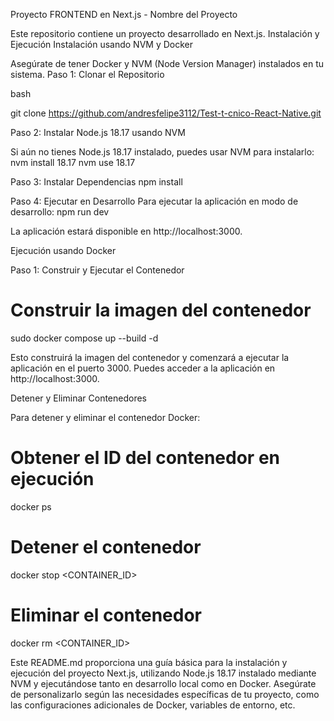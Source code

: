 Proyecto FRONTEND en Next.js - Nombre del Proyecto

Este repositorio contiene un proyecto desarrollado en Next.js.
Instalación y Ejecución
Instalación usando NVM y Docker

Asegúrate de tener Docker y NVM (Node Version Manager) instalados en tu sistema.
Paso 1: Clonar el Repositorio

bash

git clone https://github.com/andresfelipe3112/Test-t-cnico-React-Native.git

Paso 2: Instalar Node.js 18.17 usando NVM

Si aún no tienes Node.js 18.17 instalado, puedes usar NVM para instalarlo:
nvm install 18.17
nvm use 18.17

Paso 3: Instalar Dependencias
npm install

Paso 4: Ejecutar en Desarrollo
Para ejecutar la aplicación en modo de desarrollo:
npm run dev

La aplicación estará disponible en http://localhost:3000.

Ejecución usando Docker

Paso 1: Construir y Ejecutar el Contenedor
# Construir la imagen del contenedor
sudo docker compose up --build -d

Esto construirá la imagen del contenedor y comenzará a ejecutar la aplicación en el puerto 3000. Puedes acceder a la aplicación en http://localhost:3000.

Detener y Eliminar Contenedores

Para detener y eliminar el contenedor Docker:
# Obtener el ID del contenedor en ejecución
docker ps

# Detener el contenedor
docker stop <CONTAINER_ID>

# Eliminar el contenedor
docker rm <CONTAINER_ID>

Este README.md proporciona una guía básica para la instalación y ejecución del proyecto Next.js, utilizando Node.js 18.17 instalado mediante NVM y ejecutándose tanto en desarrollo local como en Docker. Asegúrate de personalizarlo según las necesidades específicas de tu proyecto, como las configuraciones adicionales de Docker, variables de entorno, etc.
